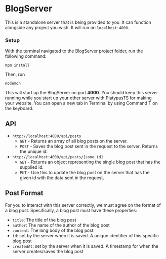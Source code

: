 # BlogServer
This is a standalone server that is being provided to you. It can function alongside any project you wish. It will run on `localhost:4000`.

### Setup
With the terminal navigated to the BlogServer project folder, run the following command:
```
npm install
```
Then, run
```
nodemon
```
This will start up the BlogServer on port **4000**. You should keep this server running while you start up your other server with PlatypusTS for making your website. You can open a new tab in Terminal by using Command T on the keyboard.

## API
* `http://localhost:4000/api/posts`
    * `GET` - Returns an array of all blog posts on the server.
    * `POST` - Saves the blog post sent in the request to the server. Returns the unique id.
* `http://localhost:4000/api/posts/[some_id]`
    * `GET` - Returns an object representing the single blog post that has the supplied id.
    * `PUT` - Use this to update the blog post on the server that has the given id with the data sent in the request.

## Post Format
For you to interact with this server correctly, we must agree on the format of a blog post. Specifically, a blog post must have these properties:
* `title`: The title of the blog post
* `author`: The name of the author of the blog post
* `content`: The long body of the blog post
* `id`: set by the server when it is saved. A unique identifier of this specific blog post
* `createdAt`: set by the server when it is saved. A timestamp for when the server creates/saves the blog post
